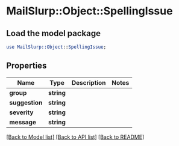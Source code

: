 # MailSlurp::Object::SpellingIssue

## Load the model package
```perl
use MailSlurp::Object::SpellingIssue;
```

## Properties
Name | Type | Description | Notes
------------ | ------------- | ------------- | -------------
**group** | **string** |  | 
**suggestion** | **string** |  | 
**severity** | **string** |  | 
**message** | **string** |  | 

[[Back to Model list]](../README#documentation-for-models) [[Back to API list]](../README#documentation-for-api-endpoints) [[Back to README]](../README)


